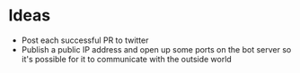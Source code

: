 # Ideas

 - Post each successful PR to twitter
 - Publish a public IP address and open up some ports on the bot server so it's possible for it to communicate with the outside world
